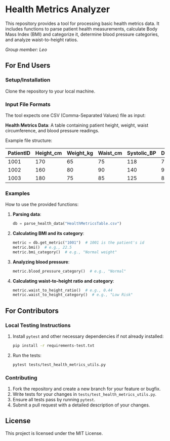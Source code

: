# Health Metrics Analyzer

This repository provides a tool for processing basic health metrics data. It includes functions to parse patient health measurements, calculate Body Mass Index (BMI) and categorize it, determine blood pressure categories, and analyze waist-to-height ratios.

*Group member: Leo*

## For End Users

### Setup/Installation

Clone the repository to your local machine.

### Input File Formats

The tool expects one CSV (Comma-Separated Values) file as input:

**Health Metrics Data**: A table containing patient height, weight, waist circumference, and blood pressure readings.

Example file structure:

| PatientID | Height_cm | Weight_kg | Waist_cm | Systolic_BP | Diastolic_BP |
|-----------|-----------|-----------|----------|-------------|--------------|
| 1001      | 170       | 65        | 75       | 118         | 76           |
| 1002      | 160       | 80        | 90       | 140         | 90           |
| 1003      | 180       | 75        | 85       | 125         | 82           |

### Examples

How to use the provided functions:

1. **Parsing data**:
   ```python
   db = parse_health_data("HealthMetricsTable.csv")
   ```

2. **Calculating BMI and its category**:
   ```python
   metric = db.get_metric("1001")  # 1001 is the patient's id
   metric.bmi()  # e.g., 22.5
   metric.bmi_category()  # e.g., "Normal weight"
   ```

3. **Analyzing blood pressure**:
   ```python
   metric.blood_pressure_category()  # e.g., "Normal"
   ```

4. **Calculating waist-to-height ratio and category**:
   ```python
   metric.waist_to_height_ratio()  # e.g., 0.44
   metric.waist_to_height_category()  # e.g., "Low Risk"
   ```

## For Contributors

### Local Testing Instructions

1. Install `pytest` and other necessary dependencies if not already installed:
   ```bash
   pip install -r requirements-test.txt
   ```

2. Run the tests:
   ```bash
   pytest tests/test_health_metrics_utils.py
   ```

### Contributing

1. Fork the repository and create a new branch for your feature or bugfix.
2. Write tests for your changes in `tests/test_health_metrics_utils.py`.
3. Ensure all tests pass by running `pytest`.
4. Submit a pull request with a detailed description of your changes.

## License

This project is licensed under the MIT License.
